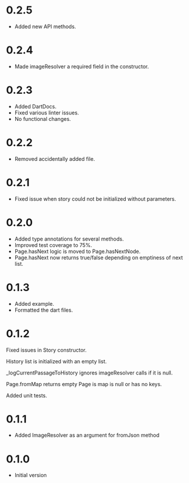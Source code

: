 # 0.2.5
- Added new API methods.

# 0.2.4
- Made imageResolver a required field in the constructor.

# 0.2.3
- Added DartDocs.
- Fixed various linter issues.
- No functional changes.

# 0.2.2

- Removed accidentally added file.

# 0.2.1

- Fixed issue when story could not be initialized without parameters.

# 0.2.0

- Added type annotations for several methods.
- Improved test coverage to 75%.
- Page.hasNext logic is moved to Page.hasNextNode.
- Page.hasNext now returns true/false depending on emptiness of next list.

# 0.1.3

- Added example.
- Formatted the dart files.

# 0.1.2

Fixed issues in Story constructor.

History list is initialized with an empty list.

_logCurrentPassageToHistory ignores imageResolver calls if it is null.

Page.fromMap returns empty Page is map is null or has no keys.

Added unit tests.

# 0.1.1

- Added ImageResolver as an argument for fromJson method

# 0.1.0

- Initial version